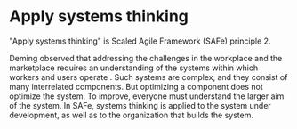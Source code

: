 # Apply systems thinking

"Apply systems thinking" is Scaled Agile Framework (SAFe) principle 2.

Deming observed that addressing the challenges in the workplace and the
marketplace requires an understanding of the systems within which workers and
users operate . Such systems are complex, and they consist of many interrelated
components. But optimizing a component does not optimize the system. To improve,
everyone must understand the larger aim of the system. In SAFe, systems thinking
is applied to the system under development, as well as to the organization that
builds the system.
